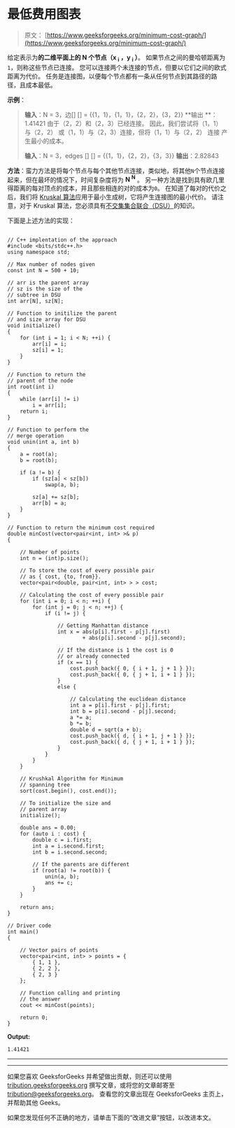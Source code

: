 # 最低费用图表

> 原文： [https://www.geeksforgeeks.org/minimum-cost-graph/](https://www.geeksforgeeks.org/minimum-cost-graph/)

给定表示为**的二维平面上的 **N 个**节点（x <sub>i</sub> ，y <sub>i</sub> ）**。 如果节点之间的曼哈顿距离为`1`，则称这些节点已连接。 您可以连接两个未连接的节点，但要以它们之间的欧式距离为代价。 任务是连接图，以便每个节点都有一条从任何节点到其路径的路径，且成本最低。

**示例**：

> **输入**：N = 3，边[] [] = {{1，1}，{1，1}，{2，2}，{3，2}}
> **输出 **：1.41421
> 由于（2，2）和（2，3）已经连接。
> 因此，我们尝试将（1，1）与（2，2）
> 或（1，1）与（2，3）连接，但将（1，1）与（2，2）
> 连接 产生最小的成本。
> 
> **输入**：N = 3，edges [] [] = {{1，1}，{2，2}，{3，3}}
> **输出**：2.82843

**方法**：蛮力方法是将每个节点与每个其他节点连接，类似地，将其他`N`个节点连接起来，但在最坏的情况下，时间复杂度将为 **N <sup>N</sup>** 。
另一种方法是找到具有欧几里得距离的每对顶点的成本，并且那些相连的对的成本为`0`。
在知道了每对的代价之后，我们将 [Kruskal 算法](https://www.geeksforgeeks.org/kruskals-minimum-spanning-tree-algorithm-greedy-algo-2/)应用于最小生成树，它将产生连接图的最小代价。 请注意，对于 Kruskal 算法，您必须具有[不交集集合联合（DSU）](https://www.geeksforgeeks.org/disjoint-set-data-structures/)的知识。

下面是上述方法的实现：

```

// C++ implentation of the approach 
#include <bits/stdc++.h> 
using namespace std; 

// Max number of nodes given 
const int N = 500 + 10; 

// arr is the parent array 
// sz is the size of the 
// subtree in DSU 
int arr[N], sz[N]; 

// Function to initilize the parent 
// and size array for DSU 
void initialize() 
{ 
    for (int i = 1; i < N; ++i) { 
        arr[i] = i; 
        sz[i] = 1; 
    } 
} 

// Function to return the 
// parent of the node 
int root(int i) 
{ 
    while (arr[i] != i) 
        i = arr[i]; 
    return i; 
} 

// Function to perform the 
// merge operation 
void unin(int a, int b) 
{ 
    a = root(a); 
    b = root(b); 

    if (a != b) { 
        if (sz[a] < sz[b]) 
            swap(a, b); 

        sz[a] += sz[b]; 
        arr[b] = a; 
    } 
} 

// Function to return the minimum cost required 
double minCost(vector<pair<int, int> >& p) 
{ 

    // Number of points 
    int n = (int)p.size(); 

    // To store the cost of every possible pair 
    // as { cost, {to, from}}. 
    vector<pair<double, pair<int, int> > > cost; 

    // Calculating the cost of every possible pair 
    for (int i = 0; i < n; ++i) { 
        for (int j = 0; j < n; ++j) { 
            if (i != j) { 

                // Getting Manhattan distance 
                int x = abs(p[i].first - p[j].first) 
                        + abs(p[i].second - p[j].second); 

                // If the distance is 1 the cost is 0 
                // or already connected 
                if (x == 1) { 
                    cost.push_back({ 0, { i + 1, j + 1 } }); 
                    cost.push_back({ 0, { j + 1, i + 1 } }); 
                } 
                else { 

                    // Calculating the euclidean distance 
                    int a = p[i].first - p[j].first; 
                    int b = p[i].second - p[j].second; 
                    a *= a; 
                    b *= b; 
                    double d = sqrt(a + b); 
                    cost.push_back({ d, { i + 1, j + 1 } }); 
                    cost.push_back({ d, { j + 1, i + 1 } }); 
                } 
            } 
        } 
    } 

    // Krushkal Algorithm for Minimum 
    // spanning tree 
    sort(cost.begin(), cost.end()); 

    // To initialize the size and 
    // parent array 
    initialize(); 

    double ans = 0.00; 
    for (auto i : cost) { 
        double c = i.first; 
        int a = i.second.first; 
        int b = i.second.second; 

        // If the parents are different 
        if (root(a) != root(b)) { 
            unin(a, b); 
            ans += c; 
        } 
    } 

    return ans; 
} 

// Driver code 
int main() 
{ 

    // Vector pairs of points 
    vector<pair<int, int> > points = { 
        { 1, 1 }, 
        { 2, 2 }, 
        { 2, 3 } 
    }; 

    // Function calling and printing 
    // the answer 
    cout << minCost(points); 

    return 0; 
} 

```

**Output:**

```
1.41421

```



* * *

* * *

如果您喜欢 GeeksforGeeks 并希望做出贡献，则还可以使用 [tribution.geeksforgeeks.org](https://contribute.geeksforgeeks.org/) 撰写文章，或将您的文章邮寄至 tribution@geeksforgeeks.org。 查看您的文章出现在 GeeksforGeeks 主页上，并帮助其他 Geeks。

如果您发现任何不正确的地方，请单击下面的“改进文章”按钮，以改进本文。